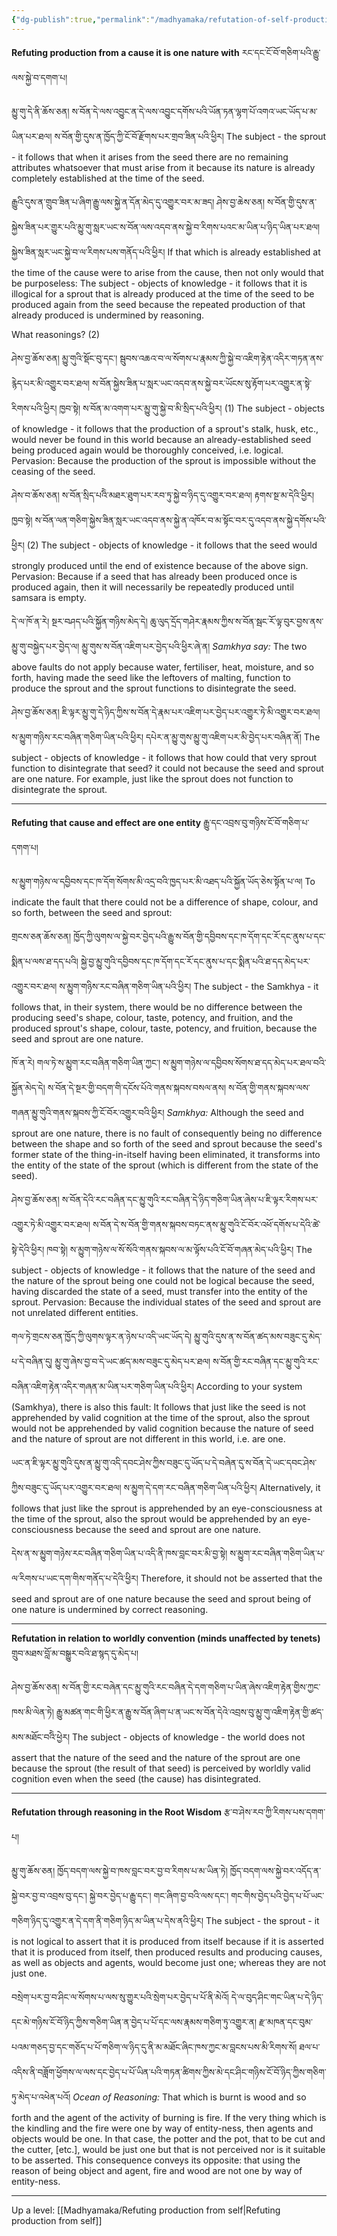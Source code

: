 ```yaml
---
{"dg-publish":true,"permalink":"/madhyamaka/refutation-of-self-production-gomde-uma/"}
---
```


**Refuting production from a cause it is one nature with** རང་དང་ངོ་བོ་གཅིག་པའི་རྒྱུ་ལས་སྐྱེ་བ་དགག་པ།

མྱུ་གུ་དེ་ནི་ཆོས་ཅན། ས་བོན་དེ་ལས་འབྱུང་ན་དེ་ལས་འབྱུང་དགོས་པའི་ཡོན་ཏན་ལྷག་པོ་འགའ་ཡང་ཡོད་པ་མ་ཡིན་པར་ཐལ། 
ས་བོན་གྱི་དུས་ན་ཁྱོད་ཀྱི་ངོ་བོ་རྫོགས་པར་གྲབ་ཟིན་པའི་ཕྱིར།
The subject - the sprout - it follows that when it arises from the seed there are no remaining attributes whatsoever that must arise from it because its nature is already completely established at the time of the seed.

རྒྱུའི་དུས་ན་གྲུབ་ཟིན་པ་ཞིག་རྒྱུ་ལས་སྐྱེ་ན་དོན་མེད་དུ་འགྱུར་བར་མ་ཟད། 
ཤེས་བྱ་ཆེས་ཅན། ས་བོན་གྱི་དུས་ན་སྐྱེས་ཟིན་པར་གྱུར་པའི་མྱུ་གུ་སླར་ཡང་ས་བོན་ལས་འདབ་ནས་སྐྱེ་བ་རིགས་པའང་མ་ཡིན་པ་ཉིད་ཡིན་པར་ཐལ། 
སྐྱེས་ཟིན་སླར་ཡང་སྐྱེ་བ་ལ་རིགས་པས་གནོད་པའི་ཕྱིར།
If that which is already established at the time of the cause were to arise from the cause, then not only would that be purposeless:
The subject - objects of knowledge - it follows that it is illogical for a sprout that is already produced at the time of the seed to be produced again from the seed because the repeated production of that already produced is undermined by reasoning.

What reasonings? (2)

ཤེས་བྱ་ཆོས་ཅན། མྱུ་གུའི་སྡོང་བུ་དང་། སྦུབས་འཆའ་བ་ལ་སོགས་པ་རྣམས་ཀྱི་སྐྱེ་བ་འཇིག་རྟེན་འདིར་གཏན་ནས་རྙེད་པར་མི་འགྱུར་བར་ཐལ།
ས་བོན་སྐྱེས་ཟིན་པ་སླར་ཡང་འདབ་ནས་སྐྱེ་བར་ཡོངས་སུ་རྟོག་པར་འགྱུར་ན་སྟེ་རིགས་པའི་ཕྱིར། 
ཁྱབ་སྟེ། ས་བོན་མ་འགག་པར་མྱུ་གུ་སྐྱེ་བ་མི་སྲིད་པའི་ཕྱིར།
(1) The subject - objects of knowledge - it follows that the production of a sprout's stalk, husk, etc., would never be found in this world because an already-established seed being produced again would be thoroughly conceived, i.e. logical.
Pervasion: Because the production of the sprout is impossible without the ceasing of the seed.

ཤེས་བ་ཆོས་ཅན། ས་བོན་སྲིད་པའིེ་མཐར་ཐུག་པར་རབ་ཏུ་སྐྱེ་བ་ཉིད་དུ་འགྱུར་བར་ཐལ། རྟགས་སྔ་མ་དེའི་ཕྱིར།
ཁྱབ་སྟེ། ས་བོན་ལན་གཅིག་སྐྱེས་ཟིན་སླར་ཡང་འདབ་ནས་སྐྱེ་ན་འཁོར་བ་མ་སྟོང་བར་དུ་འདབ་ནས་སྐྱེ་དགོས་པའི་ཕྱིར།
(2) The subject - objects of knowledge - it follows that the seed would strongly produced until the end of existence because of the above sign.
Pervasion: Because if a seed that has already been produced once is produced again, then it will necessarily be repeatedly produced until samsara is empty.

དེ་ལ་ཁོ་ན་རེ། སྔར་བཤད་པའི་སྐྱོན་གཉིས་མེད་དེ། ཆུ་ལུད་དྲོད་གཤེར་རྣམས་ཀྱིས་ས་བོན་སྦང་རོ་ལྟ་བུར་བྱས་ནས་མྱུ་གུ་བསྐྱེད་པར་བྱེད་ལ། 
མྱུ་གུས་ས་བོན་འཇིག་པར་བྱེད་པའི་ཕྱིར་ཞེ་ན།
*Samkhya say:* The two above faults do not apply because water, fertiliser, heat, moisture, and so forth, having made the seed like the leftovers of malting, function to produce the sprout and the sprout functions to disintegrate the seed.

ཤེས་བྱ་ཆོས་ཅན། ཇི་ལྟར་མྱུ་གུ་དེ་ཉིད་ཀྱིས་ས་བོན་དེ་རྣམ་པར་འཇིག་པར་བྱེད་པར་འགྱུར་ཏེ་མི་འགྱུར་བར་ཐལ། ས་མྱུག་གཉིས་རང་བཞིན་གཅིག་ཡིན་པའི་ཕྱིར།
དཔེར་ན་མྱུ་གུས་མྱུ་གུ་འཇིག་པར་མི་བྱེད་པར་བཞིན་ནོ།
The subject - objects of knowledge - it follows that how could that very sprout function to disintegrate that seed? it could not because the seed and sprout are one nature.
For example, just like the sprout does not function to disintegrate the sprout.

---
**Refuting that cause and effect are one entity** རྒྱུ་དང་འབྲས་བུ་གཉིས་ངོ་བོ་གཅིག་པ་དགག་པ།

ས་མྱུག་གཉེས་ལ་དབྱིབས་དང་ཁ་དོག་སོགས་མི་འདྲ་བའི་ཁྱད་པར་མི་འཐད་པའི་སྐྱོན་ཡོད་ཅེས་སྟོན་པ་ལ།
To indicate the fault that there could not be a difference of shape, colour, and so forth, between the seed and sprout:

གྲངས་ཅན་ཆོས་ཅན། ཁྱོད་ཀྱི་ལུགས་ལ་སྐྱེ་བར་བྱེད་པའི་རྒྱུ་ས་བོན་གྱི་དབྱིབས་དང་ཁ་དོག་དང་རོ་དང་ནུས་པ་དང་སྨིན་པ་ལས་ཐ་དད་པའི། 
སྐྱེ་བྱ་མྱུ་གུའི་དབྱིབས་དང་ཁ་དོག་དང་རོ་དང་ནུས་པ་དང་སྨིན་པའི་ཐ་དད་མེད་པར་འགྱུར་བར་ཐལ། ས་མྱུག་གཉིས་རང་བཞིན་གཅིག་ཡིན་པའི་ཕྱིར།
The subject - the Samkhya - it follows that, in their system, there would be no difference between the producing seed's shape, colour, taste, potency, and fruition, and the produced sprout's shape, colour, taste, potency, and fruition, because the seed and sprout are one nature.

ཁོ་ན་རེ། གལ་ཏེ་ས་མྱུག་རང་བཞིན་གཅིག་ཡིན་ཀྱང་། ས་མྱུག་གཉེས་ལ་དབྱིབས་སོགས་ཐ་དད་མེད་པར་ཐལ་བའི་སྐྱོན་མེད་དེ། 
ས་བོན་དེ་སྔར་གྱི་བདག་གི་དངོས་པོའེ་གནས་སྐབས་བསལ་ནས། ས་བོན་གྱི་གནས་སྐབས་ལས་གཞན་མྱུ་གུའི་གནས་སྐབས་ཀྱི་ངོ་བོར་འགྱུར་བའི་ཕྱིར།
*Samkhya:* Although the seed and sprout are one nature, there is no fault of consequently being no difference between the shape and so forth of the seed and sprout because the seed's former state of the thing-in-itself having been eliminated, it transforms into the entity of the state of the sprout (which is different from the state of the seed).

ཤེས་བྱ་ཆོས་ཅན། ས་བོན་དེའི་རང་བཞིན་དང་མྱུ་གུའི་རང་བཞིན་དེ་ཉིད་གཅིག་ཡིན་ཞེས་པ་ཇི་ལྟར་རིགས་པར་འགྱུར་ཏེ་མི་འགྱུར་བར་ཐལ།
ས་བོན་དེ་ས་བོན་གྱི་གནས་སྐབས་བཏང་ནས་མྱུ་གུའི་ངོ་བོར་འཕོ་དགོས་པ་དེའི་ཚེ་སྟེ་དེའི་ཕྱིར། 
ཁབ་སྟེ། ས་མྱུག་གཉེས་ལ་སོ་སོའི་གནས་སྐབས་ལ་མ་ལྟོས་པའི་ངོ་བོ་གཞན་མེད་པའི་ཕྱིར།
The subject - objects of knowledge - it follows that the nature of the seed and the nature of the sprout being one could not be logical because the seed, having discarded the state of a seed, must transfer into the entity of the sprout.
Pervasion: Because the individual states of the seed and sprout are not unrelated different entities.

གལ་ཏེ་གྲངས་ཅན་ཁྱོད་ཀྱི་ལུགས་ལྟར་ན་ཉེས་པ་འདི་ཡང་ཡོད་དེ། མྱུ་གུའི་དུས་ན་ས་བོན་ཚད་མས་བཟུང་དུ་མེད་པ་དེ་བཞིན་དུ། 
མྱུ་གུ་ཞེས་བྱ་བ་དེ་ཡང་ཚད་མས་བཟུང་དུ་མེད་པར་ཐལ། ས་བོན་གྱི་རང་བཞིན་དང་མྱུ་གུའི་རང་བཞིན་འཇིག་རྟེན་འདིར་གཞན་མ་ཡིན་པར་གཅིག་ཡིན་པའི་ཕྱིར།
According to your system (Samkhya), there is also this fault: It follows that just like the seed is not apprehended by valid cognition at the time of the sprout, also the sprout would not be apprehended by valid cognition because the nature of seed and the nature of sprout are not different in this world, i.e. are one.

ཡང་ན་ཇི་ལྟར་མྱུ་གུའི་དུས་ན་མྱུ་གུ་འདི་དབང་ཤེས་ཀྱིས་བཟུང་དུ་ཡོད་པ་དེ་བཞེན་དུ་ས་བོན་དེ་ཡང་དབང་ཤེས་ཀྱིས་བཟུང་དུ་ཡོད་པར་འགྱུར་བར་ཐལ། 
ས་མྱུག་དེ་དག་རང་བཞིན་གཅིག་ཡིན་པའི་ཕྱིར།
Alternatively, it follows that just like the sprout is apprehended by an eye-consciousness at the time of the sprout, also the sprout would be apprehended by an eye-consciousness because the seed and sprout are one nature.

དེས་ན་ས་མྱུག་གཉེས་རང་བཞིན་གཅིག་ཡིན་པ་འདི་ནི་ཁས་བླང་བར་མི་བྱ་སྟེ། ས་མྱུག་རང་བཞིན་གཅིག་ཡིན་པ་ལ་རིགས་པ་ཡང་དག་གིས་གནོད་པ་དེའི་ཕྱིར།
Therefore, it should not be asserted that the seed and sprout are of one nature because the seed and sprout being of one nature is undermined by correct reasoning.

---
**Refutation in relation to worldly convention (minds unaffected by tenets)** གྲུབ་མཐས་བློ་མ་བསྒྱུར་བའི་ཐ་སྙད་དུ་མེད་པ།

ཤེས་བྱ་ཆོས་ཅན། ས་བོན་གྱི་རང་བཞེན་དང་མྱུ་གུའི་རང་བཞིན་དེ་དག་གཅིག་པ་ཡིན་ཞེས་འཇིག་རྟེན་གྱིས་ཀྱང་ཁས་མི་ལེན་ཏེ། 
རྒྱུ་མཚན་གང་གི་ཕྱིར་ན་རྒྱུ་ས་བོན་ཞིག་པ་ན་ཡང་ས་བོན་དེའེ་འབྲས་བུ་མྱུ་གུ་འཇིག་རྟེན་གྱི་ཚད་མས་མཐོང་བའིེ་ཕྱེར།
The subject - objects of knowledge - the world does not assert that the nature of the seed and the nature of the sprout are one because the sprout (the result of that seed) is perceived by worldly valid cognition even when the seed (the cause) has disintegrated.

---
**Refutation through reasoning in the Root Wisdom** རྩ་བ་ཤེས་རབ་ཀྱི་རིགས་པས་དགག་པ།

མྱུ་གུ་ཆོས་ཅན། ཁྱོད་བདག་ལས་སྐྱེ་བ་ཁས་བླང་བར་བྱ་བ་རིགས་པ་མ་ཡིན་ཏེ། ཁྱོད་བདག་ལས་སྐྱེ་བར་འདོད་ན་སྐྱེ་བར་བྱ་བ་འབྲས་བུ་དང་། 
སྐྱེ་བར་བྱེད་པ་རྒྱུ་དང་། གང་ཞིག་བྱ་བའི་ལས་དང་། གང་གིས་བྱེད་པའི་བྱེད་པ་པོ་ཡང་གཅིག་ཉིད་དུ་འགྱུར་ན་དེ་དག་ནི་གཅིག་ཉིད་མ་ཡིན་པ་དེས་ནའི་ཕྱིར།
The subject - the sprout - it is not logical to assert that it is produced from itself because if it is asserted that it is produced from itself, then produced results and producing causes, as well as objects and agents, would become just one; whereas they are not just one.

བསྲེག་པར་བྱ་བ་ཤིང་ལ་སོགས་པ་ལས་སུ་གྱུར་པའི་སྲེག་པར་བྱེད་པ་པོ་ནི་མེའོ། 
དེ་ལ་བུད་ཤིང་གང་ཡིན་པ་དེ་ཉིད་དང་མེ་གཉིས་ངོ་བོ་ཉིད་ཀྱིས་གཅིག་ཡིན་ན་བྱེད་པ་པོ་དང་ལས་རྣམས་གཅིག་ཏུ་འགྱུར་ན། 
རྫ་མཁན་དང་བུམ་པའམ་གཅད་བྱ་དང་གཅོད་པ་པོ་གཅིག་ལ་ཉིད་དུ་ནི་མ་མཐོང་ཞིང་ཁས་ཀྱང་མ་བླངས་པས་མི་རིགས་སོ། 
ཐལ་པ་འདིས་ནི་བཟློག་ཕྱོགས་ལ་ལས་དང་བྱེད་པ་པོ་ཡིན་པའི་གཏན་ཚིགས་ཀྱིས་མེ་དང་ཤིང་གཉིས་ངོ་བོ་ཉིད་ཀྱིས་གཅིག་ཏུ་མེད་པ་འཕེན་པའོ།
*Ocean of Reasoning:* That which is burnt is wood and so forth and the agent of the activity of burning is fire. If the very thing which is the kindling and the fire were one by way of entity-ness, then agents and objects would be one. In that case, the potter and the pot, that to be cut and the cutter, [etc.], would be just one but that is not perceived nor is it suitable to be asserted. This consequence conveys its opposite: that using the reason of being object and agent, fire and wood are not one by way of entity-ness.


---
Up a level: [[Madhyamaka/Refuting production from self\|Refuting production from self]]
